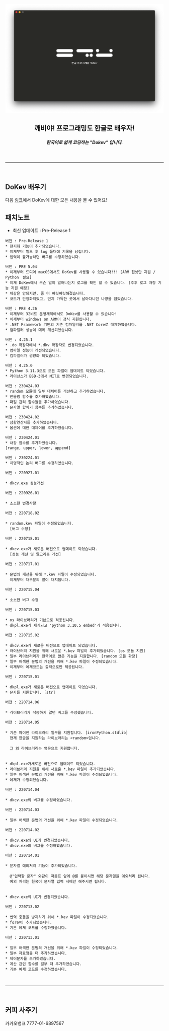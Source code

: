 
<br>

<p align="center"><img src="./img/banner.png" width='700'></p>

## <p align="center"><b>깨비</b>야! 프로그래밍<b>도</b> 한글로 배우자!</p>
##### <p align="center">한국어로 쉽게 코딩하는 "Dokev" 입니다.</p>



<br>

<hr>

<br>

## **DoKev 배우기**
다음 <a href = 'https://backgwa.notion.site/DoKev-46bc63939be74aa28d3247ed2ec8d415'>링크</a>에서 DoKev에 대한 모든 내용을 볼 수 있어요!


## **패치노트**
* 최신 업데이트 : Pre-Release 1

```
버전 : Pre-Release 1
* 현지화 기능이 추가되었습니다.
* 이제부터 빌드 후 log 폴더에 기록을 남깁니다.
* 입력이 불가능하던 버그를 수정하였습니다.
```

```
버전 : PRE 5.04
* 이제부터 드디어 macOS에서도 DoKev를 사용할 수 있습니다!!! [ARM 칩셋만 지원 / Python　필요]
* 이제 DoKev에서 무슨 일이 일어나는지 로그를 확인 할 수 있습니다. [추후 로그 저장 기능 지원 예정]
* 체감은 안되지만, 좀 더 빠릿빠릿해졌습니다.
* 코드가 안정화되었고, 먼지 가득한 곳에서 날아다니던 나방을 잡았습니다.
```

```
버전 : PRE 4.26
* 이제부터 32비트 운영체제에서도 DoKev를 사용할 수 있습니다!
* 이제부터 windows on ARM이 정식 지원됩니다.
* .NET Framework 기반의 기존 컴파일러를 .NET Core로 대체하였습니다.
* 컴파일러 성능이 대폭 개선되었습니다.
```

```
버전 : 4.25.1
* .do 확장자에서 *.dkv 확장자로 변경되었습니다.
* 컴파일 성능이 개선되었습니다.
* 컴파일러가 경량화 되었습니다.
```

```
버전 : 4.25.0
* Python 3.11.3으로 모든 파일이 업데이트 되었습니다.
* 라이선스가 BSD-3에서 MIT로 변경되었습니다.
```

```
버전 : 230424.03
* random 모듈에 일부 대체어를 개선하고 추가하였습니다.
* 반올림 함수를 추가하였습니다.
* 파일 관리 함수들을 추가하였습니다.
* 문자열 합치기 함수를 추가하였습니다.
```

```
버전 : 230424.02
* 삼항연산자를 추가하였습니다.
* 옵션에 대한 대체어를 추가하였습니다.
```

```
버전 : 230424.01
* 내장 함수를 추가하였습니다.
[range, upper, lower, append]
```

```
버전 : 230224.01
* 치명적인 논리 버그를 수정하였습니다.
```

```
버전 : 220927.01

* dkcv.exe 성능개선
```
```
버전 : 220926.01

* 소소한 변경사항
```
```
버전 : 220718.02

* random.kev 파일이 수정되었습니다.
  [버그 수정]
```
```
버전 : 220718.01

* dkcv.exe가 새로운 버전으로 업데이트 되었습니다.
  [성능 개선 및 알고리즘 개선]
```
```
버전 : 220717.01

* 문법의 개선을 위해 *.kev 파일이 수정되었습니다.
  이제부터 대부분의 말이 대치됩니다.
```
```
버전 : 220715.04

* 소소한 버그 수정
```
```
버전 : 220715.03

* os 라이브러리가 기본으로 적용됩니다.
* dkpl.exe가 제거되고 'python 3.10.5 embed'가 적용됩니다.
```
```
버전 : 220715.02

* dkcv.exe가 새로운 버전으로 업데이트 되었습니다.
* 라이브러리 지원을 위해 새로운 *.kev 파일이 추가되었습니다. [os 모듈 지원]
* 일부 라이브러리가 한국어로 많은 기능을 지원합니다. [random 모듈 확장]
* 일부 어색한 문법의 개선을 위해 *.kev 파일이 수정되었습니다.
* 이제부터 예제코드는 출력으로만 제공됩니다.
```
```
버전 : 220715.01

* dkpl.exe가 새로운 버전으로 업데이트 되었습니다.
* 문자를 지원합니다. [str]
```
```
버전 : 220714.06

* 라이브러리가 작동하지 않던 버그를 수정했습니다.
```
```
버전 : 220714.05

* 기존 파이썬 라이브러리 일부를 지원합니다. [ironPython.stdlib]
  현재 한글을 지원하는 라이브러리는 <random>입니다.

  그 외 라이브러리는 영문으로 지원합니다.


* dkpl.exe가새로운 버전으로 업데이트 되었습니다.
* 라이브러리 지원을 위해 새로운 *.kev 파일이 추가되었습니다.
* 일부 어색한 문법의 개선을 위해 *.kev 파일이 수정되었습니다.
* 예제가 수정되었습니다.
```
```
버전 : 220714.04

* dkcv.exe의 버그를 수정하였습니다.
```
```
버전 : 220714.03

* 일부 어색한 문법의 개선을 위해 *.kev 파일이 수정되었습니다.
```
```
버전 : 220714.02

* dkcv.exe의 UI가 변경되었습니다.
* dkcv.exe의 버그를 수정하였습니다.
```
```
버전 : 220714.01

* 문자열 예외처리 기능이 추가되었습니다.

  @"입력할 문자" 와같이 따옴표 앞에 @를 붙이시면 해당 문자열을 예외처리 됩니다.  
  예외 처리는 한국어 문자열 입력 시에만 해주시면 됩니다.


* dkcv.exe의 UI가 변경되었습니다.
```
```
버전 : 220713.02

* 번역 충돌을 방지하기 위해 *.kev 파일이 수정되었습니다.
* for문이 추가되었습니다.
* 기본 예제 코드를 수정하였습니다.
```
```
버전 : 220713.01

* 일부 어색한 문법의 개선을 위해 *.kev 파일이 수정되었습니다.
* 일부 자료형을 더 추가하였습니다.
* 제어문자를 추가하였습니다.
* 계산 관련 함수를 일부 더 추가하였습니다.
* 기본 예제 코드를 수정하였습니다.
```
<br>

<hr>

<br>

## **커피 사주기**
카카오뱅크 7777-01-6897567
